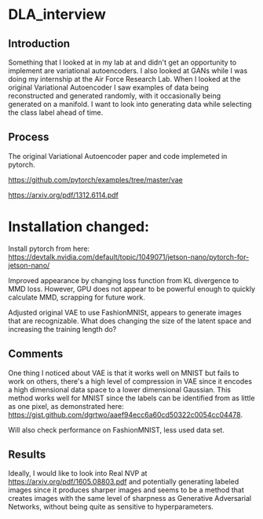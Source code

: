 # DLA_interview

## Introduction
Something that I looked at in my lab at and didn't get an opportunity to implement are variational autoencoders. I also looked at GANs while I was doing my internship at the Air Force Research Lab. When I looked at the original Variational Autoencoder I saw examples of data being reconstructed and generated randomly, with it occasionally being generated on a manifold. I want to look into generating data while selecting the class label ahead of time.

## Process
The original Variational Autoencoder paper and code implemeted in pytorch.

https://github.com/pytorch/examples/tree/master/vae

https://arxiv.org/pdf/1312.6114.pdf

# Installation changed:
Install pytorch from here:
https://devtalk.nvidia.com/default/topic/1049071/jetson-nano/pytorch-for-jetson-nano/

Improved appearance by changing loss function from KL divergence to MMD loss. However, GPU does not appear to be powerful enough to quickly calculate MMD,  scrapping for future work.

Adjusted original VAE to use FashionMNISt, appears to generate images that are recognizable. What does changing the size of the latent space and increasing the training length do?

## Comments

One thing I noticed about VAE is that it works well on MNIST but fails to work on others, there's a high level of compression in VAE since it encodes a high dimensional data space to a lower dimensional Gaussian. This method works well for MNIST since the labels can be identified from as little as one pixel, as demonstrated here: https://gist.github.com/dgrtwo/aaef94ecc6a60cd50322c0054cc04478.

Will also check performance on FashionMNIST, less used data set.

## Results

Ideally, I would like to look into Real NVP at https://arxiv.org/pdf/1605.08803.pdf and potentially generating labeled images since it produces sharper images and seems to be a method that creates images with the same level of sharpness as Generative Adversarial Networks, without being quite as sensitive to hyperparameters.
